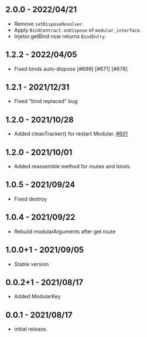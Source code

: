 ## 2.0.0 - 2022/04/21
* Remove `setDisposeResolver`.
* Apply `BindContract.onDispose` of `modular_interface`.
* Injetor.getBind now returns `BindEntry`.

## 1.2.2 - 2022/04/05
* Fixed binds auto-dispose [#699] [#671] [#678]

## 1.2.1 - 2021/12/31
* Fixed "bind replaced" bug

## 1.2.0 - 2021/10/28
* Added cleanTracker() for restart Modular. [#601](https://github.com/Flutterando/modular/pull/601)

## 1.2.0 - 2021/10/01
* Added reassemble method for routes and binds.

## 1.0.5 - 2021/09/24
* Fixed destroy
## 1.0.4 - 2021/09/22
* Rebuild modularArguments after get route
## 1.0.0+1 - 2021/09/05
* Stable version

## 0.0.2+1 - 2021/08/17

* Added ModularKey

## 0.0.1 - 2021/08/17

* initial release.
